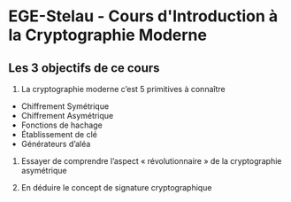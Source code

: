 # EGE-Stelau - Cours d'Introduction à la Cryptographie Moderne

## Les 3 objectifs de ce cours

1. La cryptographie moderne c’est 5 primitives à connaître
* Chiffrement Symétrique
* Chiffrement Asymétrique
* Fonctions de hachage
* Établissement de clé
* Générateurs d’aléa

1. Essayer de comprendre l’aspect « révolutionnaire » de la cryptographie asymétrique

2. En déduire le concept de signature cryptographique
